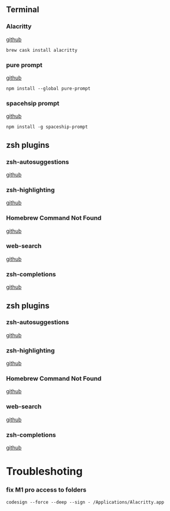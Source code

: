 ## Terminal

### Alacritty

[github](https://github.com/alacritty/alacritty)

```shell
brew cask install alacritty
```

### pure prompt

[github](https://github.com/sindresorhus/pure)

```shell
npm install --global pure-prompt
```

### spacehsip prompt 

[github](https://github.com/denysdovhan/spaceship-prompt)

```shell
npm install -g spaceship-prompt
```

## zsh plugins

### zsh-autosuggestions

[github](https://github.com/zsh-users/zsh-autosuggestions/blob/master/INSTALL.md)


### zsh-highlighting

[github](https://github.com/zsh-users/zsh-syntax-highlighting/blob/master/INSTALL.md)

### Homebrew Command Not Found

[github](https://github.com/Homebrew/homebrew-command-not-found)

### web-search

[github](https://github.com/ohmyzsh/ohmyzsh/tree/master/plugins/web-search)

### zsh-completions

[github](https://github.com/zsh-users/zsh-completions)
## zsh plugins

### zsh-autosuggestions

[github](https://github.com/zsh-users/zsh-autosuggestions/blob/master/INSTALL.md)


### zsh-highlighting

[github](https://github.com/zsh-users/zsh-syntax-highlighting/blob/master/INSTALL.md)

### Homebrew Command Not Found

[github](https://github.com/Homebrew/homebrew-command-not-found)

### web-search

[github](https://github.com/ohmyzsh/ohmyzsh/tree/master/plugins/web-search)

### zsh-completions

[github](https://github.com/zsh-users/zsh-completions)

# Troubleshoting

### fix M1 pro access to folders
```
codesign --force --deep --sign - /Applications/Alacritty.app
```
